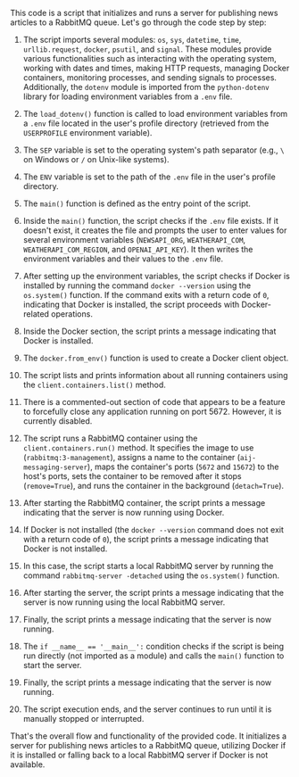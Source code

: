 This code is a script that initializes and runs a server for publishing news articles to a RabbitMQ queue. Let's go through the code step by step:

1.  The script imports several modules: `os`, `sys`, `datetime`, `time`, `urllib.request`, `docker`, `psutil`, and `signal`. These modules provide various functionalities such as interacting with the operating system, working with dates and times, making HTTP requests, managing Docker containers, monitoring processes, and sending signals to processes. Additionally, the `dotenv` module is imported from the `python-dotenv` library for loading environment variables from a `.env` file.
    
2.  The `load_dotenv()` function is called to load environment variables from a `.env` file located in the user's profile directory (retrieved from the `USERPROFILE` environment variable).
    
3.  The `SEP` variable is set to the operating system's path separator (e.g., `\` on Windows or `/` on Unix-like systems).
    
4.  The `ENV` variable is set to the path of the `.env` file in the user's profile directory.
    
5.  The `main()` function is defined as the entry point of the script.
    
6.  Inside the `main()` function, the script checks if the `.env` file exists. If it doesn't exist, it creates the file and prompts the user to enter values for several environment variables (`NEWSAPI_ORG`, `WEATHERAPI_COM`, `WEATHERAPI_COM_REGION`, and `OPENAI_API_KEY`). It then writes the environment variables and their values to the `.env` file.
    
7.  After setting up the environment variables, the script checks if Docker is installed by running the command `docker --version` using the `os.system()` function. If the command exits with a return code of `0`, indicating that Docker is installed, the script proceeds with Docker-related operations.
    
8.  Inside the Docker section, the script prints a message indicating that Docker is installed.
    
9.  The `docker.from_env()` function is used to create a Docker client object.
    
10.  The script lists and prints information about all running containers using the `client.containers.list()` method.
    
11.  There is a commented-out section of code that appears to be a feature to forcefully close any application running on port 5672. However, it is currently disabled.
    
12.  The script runs a RabbitMQ container using the `client.containers.run()` method. It specifies the image to use (`rabbitmq:3-management`), assigns a name to the container (`aij-messaging-server`), maps the container's ports (`5672` and `15672`) to the host's ports, sets the container to be removed after it stops (`remove=True`), and runs the container in the background (`detach=True`).
    
13.  After starting the RabbitMQ container, the script prints a message indicating that the server is now running using Docker.
    
14.  If Docker is not installed (the `docker --version` command does not exit with a return code of `0`), the script prints a message indicating that Docker is not installed.
    
15.  In this case, the script starts a local RabbitMQ server by running the command `rabbitmq-server -detached` using the `os.system()` function.
    
16.  After starting the server, the script prints a message indicating that the server is now running using the local RabbitMQ server.
    
17.  Finally, the script prints a message indicating that the server is now running.
    
18.  The `if __name__ == '__main__':` condition checks if the script is being run directly (not imported as a module) and calls the `main()` function to start the server.
    
19.  Finally, the script prints a message indicating that the server is now running.
    
20.  The script execution ends, and the server continues to run until it is manually stopped or interrupted.
    

That's the overall flow and functionality of the provided code. It initializes a server for publishing news articles to a RabbitMQ queue, utilizing Docker if it is installed or falling back to a local RabbitMQ server if Docker is not available.

